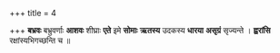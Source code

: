 +++
title = 4

+++
**बभ्रवः** बभ्रुवर्णाः **आशवः** शीघ्राः **एते** इमे **सोमाः** **ऋतस्य** उदकस्य **धारया** **असृग्रं** सृज्यन्ते । **ह्वरांसि** रक्षांस्यभिगच्छन्ति च ॥